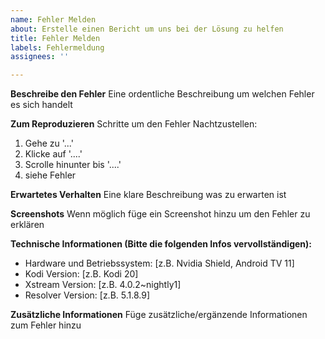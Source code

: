```yaml
---
name: Fehler Melden
about: Erstelle einen Bericht um uns bei der Lösung zu helfen
title: Fehler Melden
labels: Fehlermeldung
assignees: ''

---
```


**Beschreibe den Fehler**
Eine ordentliche Beschreibung um welchen Fehler es sich handelt

**Zum Reproduzieren**
Schritte um den Fehler Nachtzustellen:
1. Gehe zu '...'
2. Klicke auf '....'
3. Scrolle hinunter bis '....'
4. siehe Fehler

**Erwartetes Verhalten**
Eine klare Beschreibung was zu erwarten ist

**Screenshots**
Wenn möglich füge ein Screenshot hinzu um den Fehler zu erklären

**Technische Informationen (Bitte die folgenden Infos vervollständigen):**
 - Hardware und Betriebssystem: [z.B. Nvidia Shield, Android TV 11]
 - Kodi Version: [z.B. Kodi 20]
 - Xstream Version: [z.B. 4.0.2~nightly1]
 - Resolver Version: [z.B. 5.1.8.9]

**Zusätzliche Informationen**
Füge zusätzliche/ergänzende Informationen zum Fehler hinzu
